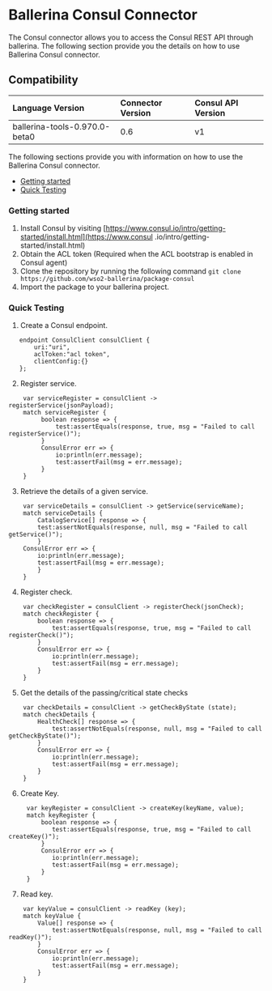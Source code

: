 # Ballerina Consul Connector

The Consul connector allows you to access the Consul REST API through ballerina. 
The following section provide you the details on how to use Ballerina Consul connector.

## Compatibility
| Language Version                  | Connector Version   | Consul API Version|
| :-------------------------------- |:--------------------|:-----------------|
| ballerina-tools-0.970.0-beta0    | 0.6                 | v1               |

The following sections provide you with information on how to use the Ballerina Consul connector.

- [Getting started](#getting-started)
- [Quick Testing](#quick-testing)

### Getting started
1. Install Consul by visiting [https://www.consul.io/intro/getting-started/install.html](https://www.consul
   .io/intro/getting-started/install.html)
2. Obtain the ACL token (Required when the ACL bootstrap is enabled in Consul agent)
3. Clone the repository by running the following command
    `git clone https://github.com/wso2-ballerina/package-consul`
4. Import the package to your ballerina project.

### Quick Testing
1. Create a Consul endpoint.

```ballerina
   endpoint ConsulClient consulClient {
       uri:"uri",
       aclToken:"acl token",
       clientConfig:{}
   };
```

2. Register service.

```ballerina
    var serviceRegister = consulClient -> registerService(jsonPayload);
    match serviceRegister {
         boolean response => {
             test:assertEquals(response, true, msg = "Failed to call registerService()");
         }
         ConsulError err => {
             io:println(err.message);
             test:assertFail(msg = err.message);
         }
    }
```
     
3. Retrieve the details of a given service.

```ballerina
    var serviceDetails = consulClient -> getService(serviceName);
    match serviceDetails {
        CatalogService[] response => {
        test:assertNotEquals(response, null, msg = "Failed to call getService()");
        }
    ConsulError err => {
        io:println(err.message);
        test:assertFail(msg = err.message);
        }
    }
```

4. Register check.

```ballerina
    var checkRegister = consulClient -> registerCheck(jsonCheck);
    match checkRegister {
        boolean response => {
            test:assertEquals(response, true, msg = "Failed to call registerCheck()");
        }
        ConsulError err => {
            io:println(err.message);
            test:assertFail(msg = err.message);
        }
    }
```

5. Get the details of the  passing/critical state checks

```ballerina
    var checkDetails = consulClient -> getCheckByState (state);
    match checkDetails {
        HealthCheck[] response => {
            test:assertNotEquals(response, null, msg = "Failed to call getCheckByState()");
        }
        ConsulError err => {
            io:println(err.message);
            test:assertFail(msg = err.message);
        }
    }
```

6. Create Key.

```ballerina
     var keyRegister = consulClient -> createKey(keyName, value);
     match keyRegister {
         boolean response => {
            test:assertEquals(response, true, msg = "Failed to call createKey()");
         }
         ConsulError err => {
            io:println(err.message);
            test:assertFail(msg = err.message);
         }
     }
``` 

7.  Read key.

```ballerina
    var keyValue = consulClient -> readKey (key);
    match keyValue {
        Value[] response => {
            test:assertNotEquals(response, null, msg = "Failed to call readKey()");
        }
        ConsulError err => {
            io:println(err.message);
            test:assertFail(msg = err.message);
        }
    }
```
